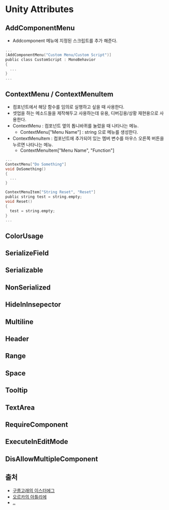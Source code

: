 Unity Attributes
=====

AddComponentMenu
-----
- Addcomponent 메뉴에 지정된 스크립트를 추가 해준다.
```C
...
[AddComponentMenu("Custom Menu/Custom Script")]
public class CustomScript : MonoBehavior
{
  ...
}
...
```

ContextMenu / ContextMenuItem
----
- 컴포넌트에서 해당 함수를 임의로 실행하고 싶을 때 사용한다.
- 셋업을 하는 메소드들을 제작해두고 사용하는데 유용, 디버깅용/상황 재현용으로 사용한다.
- ContextMenu : 컴포넌트 옆의 톱니바퀴를 눌렀을 때 나타나는 메뉴.
  - ContextMenu["Menu Name"] : string 으로 메뉴를 생성한다.
- ContextMenuItem : 컴포넌트에 추가되어 있는 멤버 변수를 마우스 오른쪽 버튼을 누르면 나타나는 메뉴.
  - ContextMenuItem["Menu Name", "Function"]

```c
...
ContextMenu["Do Something"]
void DoSomething()
{
  ...
}

ContextMenuItem["String Reset", "Reset"]
public string test = string.empty;
void Reset()
{
  test = string.empty;
}
...
```

ColorUsage
-----

SerializeField
-----

Serializable
-----

NonSerialized
-----

HideInInsepector
-----

Multiline
-----

Header
----

Range
-----

Space
-----

Tooltip
-----

TextArea
-----

RequireComponent
-----

ExecuteInEditMode
-----

DisAllowMultipleComponent
-----



출처
-----
- [구름고래의 이스터에그](https://m.blog.naver.com/PostView.naver?isHttpsRedirect=true&blogId=kch8246&logNo=220699888329)
- [오르카의 아틀리에](https://orcacode.tistory.com/entry/Unity-MonoBehaviour%EC%97%90%EC%84%9C-%EC%9C%A0%EC%9A%A9%ED%95%98%EA%B2%8C-%EC%93%B0%EB%8A%94-Attribute-%EC%A0%95%EB%A6%AC)
- [..](https://loadofprogrammer.tistory.com/137)
